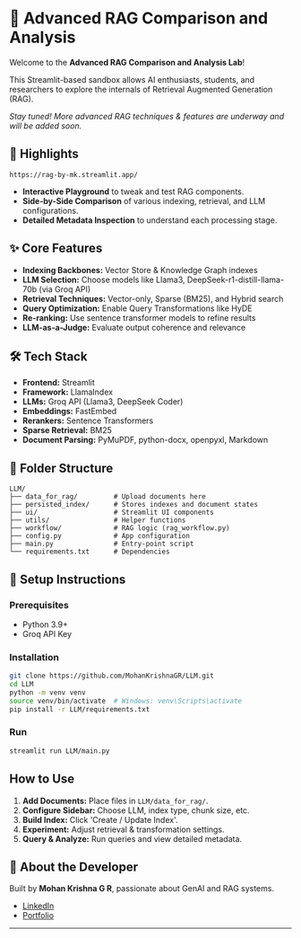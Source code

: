 # 🔬 Advanced RAG Comparison and Analysis

Welcome to the **Advanced RAG Comparison and Analysis Lab**! 

This Streamlit-based sandbox allows AI enthusiasts, students, and researchers to explore the internals of Retrieval Augmented Generation (RAG).


<i>Stay tuned! More advanced RAG techniques & features are underway and will be added soon.</i>


## 🚀 Highlights

```
https://rag-by-mk.streamlit.app/
```

* **Interactive Playground** to tweak and test RAG components.
* **Side-by-Side Comparison** of various indexing, retrieval, and LLM configurations.
* **Detailed Metadata Inspection** to understand each processing stage.

## ✨ Core Features

* **Indexing Backbones:** Vector Store & Knowledge Graph indexes
* **LLM Selection:** Choose models like Llama3, DeepSeek-r1-distill-llama-70b (via Groq API)
* **Retrieval Techniques:** Vector-only, Sparse (BM25), and Hybrid search
* **Query Optimization:** Enable Query Transformations like HyDE
* **Re-ranking:** Use sentence transformer models to refine results
* **LLM-as-a-Judge:** Evaluate output coherence and relevance

## 🛠️ Tech Stack

* **Frontend:** Streamlit
* **Framework:** LlamaIndex
* **LLMs:** Groq API (Llama3, DeepSeek Coder)
* **Embeddings:** FastEmbed
* **Rerankers:** Sentence Transformers
* **Sparse Retrieval:** BM25
* **Document Parsing:** PyMuPDF, python-docx, openpyxl, Markdown

## 📁 Folder Structure

```
LLM/
├── data_for_rag/         # Upload documents here
├── persisted_index/      # Stores indexes and document states
├── ui/                   # Streamlit UI components
├── utils/                # Helper functions
├── workflow/             # RAG logic (rag_workflow.py)
├── config.py             # App configuration
├── main.py               # Entry-point script
└── requirements.txt      # Dependencies
```

## 🚀 Setup Instructions

### Prerequisites

* Python 3.9+
* Groq API Key

### Installation

```bash
git clone https://github.com/MohanKrishnaGR/LLM.git
cd LLM
python -m venv venv
source venv/bin/activate  # Windows: venv\Scripts\activate
pip install -r LLM/requirements.txt
```

### Run

```bash
streamlit run LLM/main.py
```

## How to Use

1. **Add Documents:** Place files in `LLM/data_for_rag/`.
2. **Configure Sidebar:** Choose LLM, index type, chunk size, etc.
3. **Build Index:** Click 'Create / Update Index'.
4. **Experiment:** Adjust retrieval & transformation settings.
5. **Query & Analyze:** Run queries and view detailed metadata.


## 👤 About the Developer

Built by **Mohan Krishna G R**, passionate about GenAI and RAG systems.

* [LinkedIn](https://www.linkedin.com/in/grmk/)
* [Portfolio](https://mohankrishnagr.github.io/)

---